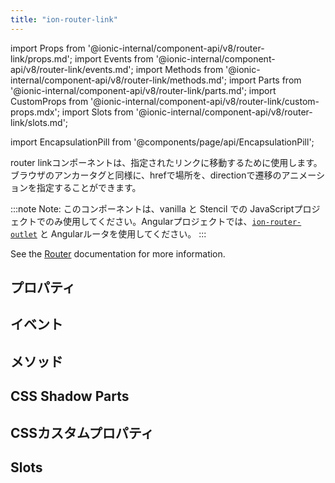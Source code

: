 ```yaml
---
title: "ion-router-link"
---
```


import Props from '@ionic-internal/component-api/v8/router-link/props.md';
import Events from '@ionic-internal/component-api/v8/router-link/events.md';
import Methods from '@ionic-internal/component-api/v8/router-link/methods.md';
import Parts from '@ionic-internal/component-api/v8/router-link/parts.md';
import CustomProps from '@ionic-internal/component-api/v8/router-link/custom-props.mdx';
import Slots from '@ionic-internal/component-api/v8/router-link/slots.md';

<head>
  <title>ion-router-link: Navigate To a Specified Link</title>
  <meta name="description" content="ion-router-linkコンポーネントを使用すると、指定したリンクに移動することができます。ルーターリンクは、hrefで場所を、directionで遷移のアニメーションを指定することができます。" />
</head>

import EncapsulationPill from '@components/page/api/EncapsulationPill';

<EncapsulationPill type="shadow" />

router linkコンポーネントは、指定されたリンクに移動するために使用します。ブラウザのアンカータグと同様に、hrefで場所を、directionで遷移のアニメーションを指定することができます。

:::note
 Note: このコンポーネントは、vanilla と Stencil での JavaScriptプロジェクトでのみ使用してください。Angularプロジェクトでは、[`ion-router-outlet`](router-outlet.md) と Angularルータを使用してください。
:::

See the [Router](./router) documentation for more information.

## プロパティ
<Props />

## イベント
<Events />

## メソッド
<Methods />

## CSS Shadow Parts
<Parts />

## CSSカスタムプロパティ
<CustomProps />

## Slots
<Slots />